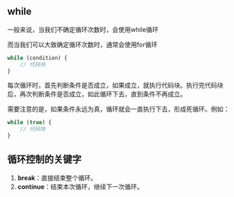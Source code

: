 ## while

一般来说，当我们不确定循环次数时，会使用while循环

而当我们可以大致确定循环次数时，通常会使用for循环

```javascript
while (condition) {
    // 代码块
}
```

每次循环时，首先判断条件是否成立，如果成立，就执行代码块。执行完代码块后，再次判断条件是否成立，如此循环下去，直到条件不再成立。

需要注意的是，如果条件永远为真，循环就会一直执行下去，形成死循环。例如：

```javascript
while (true) {
    // 代码块
}
```



## 循环控制的关键字

1. **break**：直接结束整个循环。
2. **continue**：结束本次循环，继续下一次循环。
